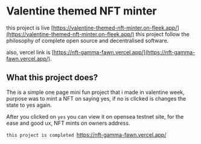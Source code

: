 # Valentine themed NFT minter

this project is live [https://valentine-themed-nft-minter.on-fleek.app/](https://valentine-themed-nft-minter.on-fleek.app/)
this project follow the philosophy of complete open source and decentralised software.

also, vercel link is [https://nft-gamma-fawn.vercel.app/](https://nft-gamma-fawn.vercel.app/).

## What this project does?

The is a simple one page mini fun project that i made in valentine week, purpose was to mint a NFT on saying yes,
if no is clicked is changes the state to yes again.

After you clicked on `yes` you can view it on opensea testnet site, for the ease and good ux, NFT mints on owners address.

```this project is completed ```https://nft-gamma-fawn.vercel.app/